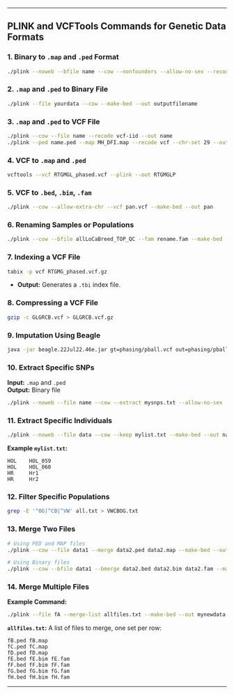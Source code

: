 
---

## **PLINK and VCFTools Commands for Genetic Data Formats**

### **1. Binary to `.map` and `.ped` Format**  
```bash
./plink --noweb --bfile name --cow --nonfounders --allow-no-sex --recode --out name
```

### **2. `.map` and `.ped` to Binary File**  
```bash
./plink --file yourdata --cow --make-bed --out outputfilename
```

### **3. `.map` and `.ped` to VCF File**  
```bash
./plink --cow --file name --recode vcf-iid --out name
./plink --ped name.ped --map MH_DFI.map --recode vcf --chr-set 29 --out name
```

### **4. VCF to `.map` and `.ped`**  
```bash
vcftools --vcf RTGMGL_phased.vcf --plink --out RTGMGLP
```

### **5. VCF to `.bed`, `.bim`, `.fam`**  
```bash
./plink --cow --allow-extra-chr --vcf pan.vcf --make-bed --out pan
```

### **6. Renaming Samples or Populations**  
```bash
./plink --cow --bfile allLoCaBreed_TOP_QC --fam rename.fam --make-bed --out Reordered
```

### **7. Indexing a VCF File**  
```bash
tabix -p vcf RTGMG_phased.vcf.gz
```
- **Output:** Generates a `.tbi` index file.

### **8. Compressing a VCF File**  
```bash
gzip -c GLGRCB.vcf > GLGRCB.vcf.gz
```

### **9. Imputation Using Beagle**  
```bash
java -jar beagle.22Jul22.46e.jar gt=phasing/pball.vcf out=phasing/pball_imputed
```

### **10. Extract Specific SNPs**  
**Input:** `.map` and `.ped`  
**Output:** Binary file  
```bash
./plink --noweb --file name --cow --extract mysnps.txt --allow-no-sex --make-bed --out name
```

### **11. Extract Specific Individuals**  
```bash
./plink --noweb --file data --cow --keep mylist.txt --make-bed --out name
```

**Example `mylist.txt`:**  
```plaintext
HOL    HOL_059
HOL    HOL_060
HR     Hr1
HR     Hr2
```

### **12. Filter Specific Populations**  
```bash
grep -E '^OG|^CB|^VW' all.txt > VWCBOG.txt
```

### **13. Merge Two Files**  
```bash
# Using PED and MAP files
./plink --cow --file data1 --merge data2.ped data2.map --make-bed --out merge

# Using Binary files
./plink --cow --bfile data1 --bmerge data2.bed data2.bim data2.fam --make-bed --out merge
```

### **14. Merge Multiple Files**  
**Example Command:**  
```bash
./plink --file fA --merge-list allfiles.txt --make-bed --out mynewdata
```

**`allfiles.txt`:** A list of files to merge, one set per row:  
```plaintext
fB.ped fB.map
fC.ped fC.map
fD.ped fD.map
fE.bed fE.bim fE.fam
fF.bed fF.bim fF.fam
fG.bed fG.bim fG.fam
fH.bed fH.bim fH.fam
```

---
